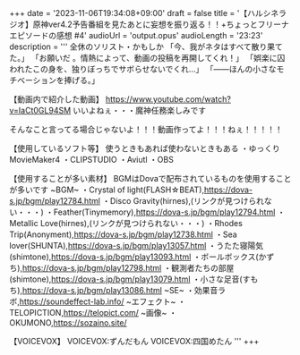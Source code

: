 +++
date = '2023-11-06T19:34:08+09:00'
draft = false
title = '【ハルシネラジオ】原神ver4.2予告番組を見たあとに妄想を振り返る！！+ちょっとフリーナエピソードの感想 #4'
audioUrl = 'output.opus'
audioLength = '23:23'
description = '''
全休のソリスト・かもしか
「今、我がネタはすべて散り果てた。」
「お願いだ 。情熱によって、動画の投稿を再開してくれ！」
「娯楽に囚われたこの身を、独りぼっちでサボらせないでくれ...」
「――ほんの小さなモチベーションを捧げる。」

【動画内で紹介した動画】
https://www.youtube.com/watch?v=IaCt0GL94SM
いいよねぇ・・・魔神任務楽しみです

そんなこと言ってる場合じゃないよ！！！動画作ってよ！！！ねぇ！！！！！



【使用しているソフト等】
使うときもあれば使わないときもある
・ゆっくりMovieMaker4
・CLIPSTUDIO
・Aviutl
・OBS

【使用することが多い素材】
BGMはDovaで配布されているものを使用することが多いです
~BGM~
・Crystal of light(FLASH☆BEAT),https://dova-s.jp/bgm/play12784.html 
・Disco Gravity(hirnes),(リンクが見つけられない・・・)
・Feather(Tinymemory),https://dova-s.jp/bgm/play12794.html
・Metallic Love(hirnes),(リンクが見つけられない・・・)
・Rhodes Trip(Anonyment),https://dova-s.jp/bgm/play12738.html
・Sea lover(SHUNTA),https://dova-s.jp/bgm/play13057.html
・うたた寝陽気(shimtone),https://dova-s.jp/bgm/play13093.html
・ボールボックス(かずち),https://dova-s.jp/bgm/play12798.html
・観測者たちの部屋(shimtone),https://dova-s.jp/bgm/play13079.html
・小さな足音(すもち),https://dova-s.jp/bgm/play13086.html
~SE~
・効果音ラボ,https://soundeffect-lab.info/
~エフェクト~
・TELOPICTION,https://telopict.com/
~画像~
・OKUMONO,https://sozaino.site/

【VOICEVOX】
VOICEVOX:ずんだもん
VOICEVOX:四国めたん
'''
+++


